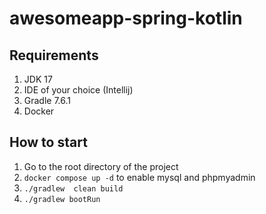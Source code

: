 # awesomeapp-spring-kotlin

## Requirements
1. JDK 17
2. IDE of your choice (Intellij)
3. Gradle 7.6.1
4. Docker

## How to start
1. Go to the root directory of the project
2. `docker compose up -d` to enable mysql and phpmyadmin
3. `./gradlew  clean build` 
4. `./gradlew bootRun`
